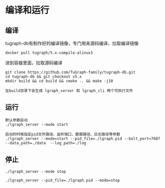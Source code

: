 # 编译和运行

## 编译

tugraph-db有制作好的编译镜像，专门用来源码编译，拉取编译镜像
```
docker pull tugraph/5.x-compile-alinux3
```
进到容器里面，拉取源码编译
```
git clone https://github.com/TuGraph-family/tugraph-db.git
cd tugraph-db && git checkout v5.x
mkdir build && cd build && cmake .. && make -j10

在build目录下会生成 lgraph_server 和 lgraph_cli 两个可执行文件 
```

## 运行
```
默认参数启动
./lgraph_server --mode start

启动的时候指定pid文件路径、监听端口、数据路径、日志路径等参数
./lgraph_server --mode=start --pid_file=./lgraph.pid --bolt_port=7687 --data_path=./data  --log_path=./log 
```

## 停止
```
./lgraph_server --mode stop

./lgraph_server --pid_file=./lgraph.pid --mode=stop
```
